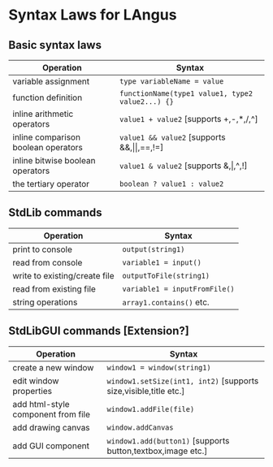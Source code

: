 # Syntax Laws for LAngus


## Basic syntax laws

  | Operation                       | Syntax                                                |
  | ------------------------------- | ----------------------------------------------------- |
  | variable assignment             | `type variableName = value`                           |
  | function definition             | `functionName(type1 value1, type2 value2...) {}`      |
  | inline arithmetic operators     | `value1 + value2`  [supports +,-,*,/,^]               |
  | inline comparison boolean operators| `value1 && value2`  [supports &&,&#124;&#124;,==,!=]|
  | inline bitwise boolean operators| `value1 & value2`  [supports &,&#124;,^,!]            |
  | the tertiary operator           | `boolean ? value1 : value2`                           |

## StdLib commands

  | Operation                       | Syntax                        |
  | ------------------------------- | ----------------------------- |
  | print to console                | `output(string1)`             |
  | read from console               | `variable1 = input()`         |
  | write to existing/create file   | `outputToFile(string1)`       |
  | read from existing file         | `variable1 = inputFromFile()` |
  | string operations               | `array1.contains()` etc.      |

## StdLibGUI commands [Extension?]

  | Operation                         | Syntax                        |
  | --------------------------------- | ----------------------------- |
  | create a new window               | `window1 = window(string1)`   |
  | edit window properties            | `window1.setSize(int1, int2)` [supports size,visible,title etc.]|
  | add html-style component from file| `window1.addFile(file)`       |
  | add drawing canvas                | `window.addCanvas`            |
  | add GUI component                 | `window1.add(button1)` [supports button,textbox,image etc.]|
